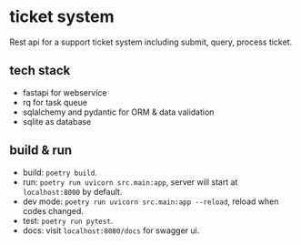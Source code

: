 # ticket system

Rest api for a support ticket system including submit, query, process ticket.

## tech stack

* fastapi for webservice
* rq for task queue
* sqlalchemy and pydantic for ORM & data validation
* sqlite as database

## build & run

* build: `poetry build`.
* run: `poetry run uvicorn src.main:app`, server will start at `localhost:8000` by default.
* dev mode: `poetry run uvicorn src.main:app --reload`, reload when codes changed.
* test: `poetry run pytest`.
* docs: visit `localhost:8080/docs` for swagger ui.
